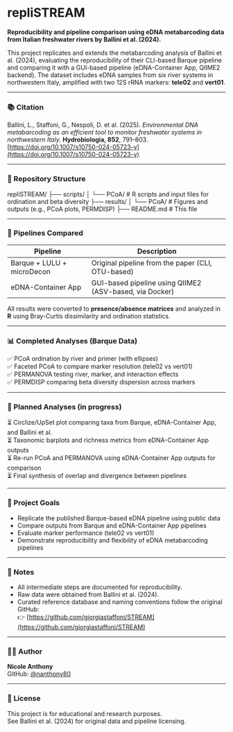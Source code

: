 # repliSTREAM  
**Reproducibility and pipeline comparison using eDNA metabarcoding data from Italian freshwater rivers by Ballini et al. (2024).**

This project replicates and extends the metabarcoding analysis of Ballini et al. (2024), evaluating the reproducibility of their CLI-based Barque pipeline and comparing it with a GUI-based pipeline (eDNA-Container App, QIIME2 backend). The dataset includes eDNA samples from six river systems in northwestern Italy, amplified with two 12S rRNA markers: **tele02** and **vert01**.

---

### 📚 Citation  
Ballini, L., Staffoni, G., Nespoli, D. et al. (2025). *Environmental DNA metabarcoding as an efficient tool to monitor freshwater systems in northwestern Italy.* **Hydrobiologia, 852**, 791–803.  
[https://doi.org/10.1007/s10750-024-05723-y](https://doi.org/10.1007/s10750-024-05723-y)

---

### 📁 Repository Structure

repliSTREAM/
├── scripts/
│   └── PCoA/            # R scripts and input files for ordination and beta diversity
├── results/
│   └── PCoA/            # Figures and outputs (e.g., PCoA plots, PERMDISP)
├── README.md            # This file

---

### 🔬 Pipelines Compared

| Pipeline              | Description                                           |
|-----------------------|-------------------------------------------------------|
| Barque + LULU + microDecon | Original pipeline from the paper (CLI, OTU-based)     |
| eDNA-Container App    | GUI-based pipeline using QIIME2 (ASV-based, via Docker) |

All results were converted to **presence/absence matrices** and analyzed in **R** using Bray-Curtis dissimilarity and ordination statistics.

---

### 📊 Completed Analyses (Barque Data)

✅ PCoA ordination by river and primer (with ellipses)  
✅ Faceted PCoA to compare marker resolution (tele02 vs vert01)  
✅ PERMANOVA testing river, marker, and interaction effects  
✅ PERMDISP comparing beta diversity dispersion across markers  

---

### 🧩 Planned Analyses (in progress)

⏳ Circlize/UpSet plot comparing taxa from Barque, eDNA-Container App, and Ballini et al.  
⏳ Taxonomic barplots and richness metrics from eDNA-Container App outputs  
⏳ Re-run PCoA and PERMANOVA using eDNA-Container App outputs for comparison  
⏳ Final synthesis of overlap and divergence between pipelines  

---

### 📌 Project Goals

- Replicate the published Barque-based eDNA pipeline using public data  
- Compare outputs from Barque and eDNA-Container App pipelines  
- Evaluate marker performance (tele02 vs vert01)  
- Demonstrate reproducibility and flexibility of eDNA metabarcoding pipelines  

---

### 🧠 Notes

- All intermediate steps are documented for reproducibility.  
- Raw data were obtained from Ballini et al. (2024).  
- Curated reference database and naming conventions follow the original GitHub:  
  👉 [https://github.com/giorgiastaffoni/STREAM](https://github.com/giorgiastaffoni/STREAM)

---

### 👩‍🔬 Author  
**Nicole Anthony**  
GitHub: [@nanthony80](https://github.com/nanthony80)

---

### 📜 License  
This project is for educational and research purposes.  
See Ballini et al. (2024) for original data and pipeline licensing.
